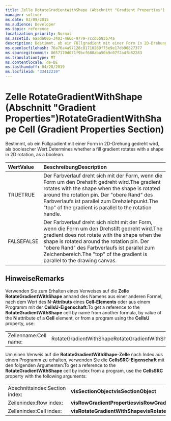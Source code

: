 ```yaml
---
title: Zelle RotateGradientWithShape (Abschnitt "Gradient Properties")
manager: soliver
ms.date: 03/09/2015
ms.audience: Developer
ms.topic: reference
localization_priority: Normal
ms.assetid: 6aada005-3403-4666-9779-7ccb5b83b74a
description: Bestimmt, ob ein Füllgradient mit einer Form in 2D-Drehung gedreht wird, als boolescher Wert.
ms.openlocfilehash: 76a76a4a97128c81710269f75e9e17db90827377
ms.sourcegitcommit: 8657170d071f9bcf680aba50b9c07f2a4fb82283
ms.translationtype: MT
ms.contentlocale: de-DE
ms.lasthandoff: 04/28/2019
ms.locfileid: "33412219"
---
```

# <a name="rotategradientwithshape-cell-gradient-properties-section"></a><span data-ttu-id="2077b-103">Zelle RotateGradientWithShape (Abschnitt "Gradient Properties")</span><span class="sxs-lookup"><span data-stu-id="2077b-103">RotateGradientWithShape Cell (Gradient Properties Section)</span></span>

<span data-ttu-id="2077b-104">Bestimmt, ob ein Füllgradient mit einer Form in 2D-Drehung gedreht wird, als boolescher Wert.</span><span class="sxs-lookup"><span data-stu-id="2077b-104">Determines whether a fill gradient rotates with a shape in 2D rotation, as a boolean.</span></span>
  
|<span data-ttu-id="2077b-105">**Wert**</span><span class="sxs-lookup"><span data-stu-id="2077b-105">**Value**</span></span>|<span data-ttu-id="2077b-106">**Beschreibung**</span><span class="sxs-lookup"><span data-stu-id="2077b-106">**Description**</span></span>|
|:-----|:-----|
|<span data-ttu-id="2077b-107">TRUE</span><span class="sxs-lookup"><span data-stu-id="2077b-107">TRUE</span></span>  <br/> |<span data-ttu-id="2077b-108">Der Farbverlauf dreht sich mit der Form, wenn die Form um den Drehstift gedreht wird.</span><span class="sxs-lookup"><span data-stu-id="2077b-108">The gradient rotates with the shape when the shape is rotated around the rotation pin.</span></span> <span data-ttu-id="2077b-109">Der "obere Rand" des Farbverlaufs ist parallel zum Drehziehpunkt.</span><span class="sxs-lookup"><span data-stu-id="2077b-109">The "top" of the gradient is parallel to the rotation handle.</span></span>  <br/> |
|<span data-ttu-id="2077b-110">FALSE</span><span class="sxs-lookup"><span data-stu-id="2077b-110">FALSE</span></span>  <br/> |<span data-ttu-id="2077b-111">Der Farbverlauf dreht sich nicht mit der Form, wenn die Form um den Drehstift gedreht wird.</span><span class="sxs-lookup"><span data-stu-id="2077b-111">The gradient does not rotate with the shape when the shape is rotated around the rotation pin.</span></span> <span data-ttu-id="2077b-112">Der "obere Rand" des Farbverlaufs ist parallel zum Zeichenbereich.</span><span class="sxs-lookup"><span data-stu-id="2077b-112">The "top" of the gradient is parallel to the drawing canvas.</span></span>  <br/> |
   
## <a name="remarks"></a><span data-ttu-id="2077b-113">Hinweise</span><span class="sxs-lookup"><span data-stu-id="2077b-113">Remarks</span></span>

<span data-ttu-id="2077b-114">Verwenden Sie zum Erhalten eines Verweises auf die **Zelle RotateGradientWithShape** anhand des Namens aus einer anderen Formel, nach dem Wert des **N-Attributs** eines **Cell-Elements** oder aus einem Programm mit der **CellsU-Eigenschaft:**</span><span class="sxs-lookup"><span data-stu-id="2077b-114">To get a reference to the **RotateGradientWithShape** cell by name from another formula, by value of the **N** attribute of a **Cell** element, or from a program using the **CellsU** property, use:</span></span> 
  
|||
|:-----|:-----|
| <span data-ttu-id="2077b-115">Zellenname:</span><span class="sxs-lookup"><span data-stu-id="2077b-115">Cell name:</span></span>  <br/> | <span data-ttu-id="2077b-116">RotateGradientWithShape</span><span class="sxs-lookup"><span data-stu-id="2077b-116">RotateGradientWithShape</span></span>  <br/> |
   
<span data-ttu-id="2077b-117">Um einen Verweis auf die **RotateGradientWithShape-Zelle** nach Index aus einem Programm zu erhalten, verwenden Sie die **CellsSRC-Eigenschaft** mit den folgenden Argumenten:</span><span class="sxs-lookup"><span data-stu-id="2077b-117">To get a reference to the **RotateGradientWithShape** cell by index from a program, use the **CellsSRC** property with the following arguments:</span></span> 
  
|||
|:-----|:-----|
| <span data-ttu-id="2077b-118">Abschnittsindex:</span><span class="sxs-lookup"><span data-stu-id="2077b-118">Section index:</span></span>  <br/> |<span data-ttu-id="2077b-119">**visSectionObject**</span><span class="sxs-lookup"><span data-stu-id="2077b-119">**visSectionObject**</span></span> <br/> |
| <span data-ttu-id="2077b-120">Zeilenindex:</span><span class="sxs-lookup"><span data-stu-id="2077b-120">Row index:</span></span>  <br/> |<span data-ttu-id="2077b-121">**visRowGradientProperties**</span><span class="sxs-lookup"><span data-stu-id="2077b-121">**visRowGradientProperties**</span></span> <br/> |
| <span data-ttu-id="2077b-122">Zellenindex:</span><span class="sxs-lookup"><span data-stu-id="2077b-122">Cell index:</span></span>  <br/> |<span data-ttu-id="2077b-123">**visRotateGradientWithShape**</span><span class="sxs-lookup"><span data-stu-id="2077b-123">**visRotateGradientWithShape**</span></span> <br/> |
   

